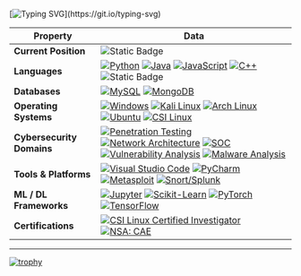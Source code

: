 [![Typing SVG](https://readme-typing-svg.herokuapp.com?color=%2336BCF7&center=true&vCenter=true&width=600&lines=Hi+there+👋,+I+am+Austin+AKA+HackerDok!;+Welcome+to+My+Profile!;+Cybersecurity+Professional.;+Learning+Machine+Learning.)](https://git.io/typing-svg)

<!--   My Skills -->

| **Property**                     | **Data**                                                                                                                                                                                                                                                                                                                                                                                                                                                                                                                                                                                                                                                      |
|----------------------------------|-------------------------------------------------------------------------------------------------------------------------------------------------------------------------------------------------------------------------------------------------------------------------------------------------------------------------------------------------------------------------------------------------------------------------------------------------------------------------------------------------------------------------------------------------------------------------------------------------------------------------------------------------------------|
| **Current Position**             | ![Static Badge](https://img.shields.io/badge/MES_Developer-black?style=for-the-badge)                                                                                                                                                                                                                                                                                                                                                                                                                                                                                                                                                                           |
| **Languages**                    | [![Python](https://img.shields.io/badge/Python-blue?logo=Python&logoColor=white)](https://) [![Java](https://img.shields.io/badge/Java-blue?logo=Java&logoColor=white)](https://) [![JavaScript](https://img.shields.io/badge/JavaScript-blue?logo=JavaScript&logoColor=white)](https://) [![C++](https://img.shields.io/badge/C%2B%2B-blue?logo=C%2B%2B&logoColor=white)](https://) ![Static Badge](https://img.shields.io/badge/VB_Script-blue?logo=.net) |
| **Databases**                    | [![MySQL](https://img.shields.io/badge/MySQL-grey?logo=MySQL&logoColor=white)](https://) [![MongoDB](https://img.shields.io/badge/MongoDB-grey?logo=MongoDB&logoColor=white)](https://)                                                                                                                                                                                                                                                                                                                                                                                                                                    |
| **Operating Systems**            | [![Windows](https://img.shields.io/badge/Windows-black?style=for-the-badge&logo=Windows&logoColor=blue)](https://) [![Kali Linux](https://img.shields.io/badge/Kali_Linux-black?style=for-the-badge&logo=Kali+Linux&logoColor=blue)](https://) [![Arch Linux](https://img.shields.io/badge/Arch_Linux-black?style=for-the-badge&logo=Arch+Linux&logoColor=blue)](https://) [![Ubuntu](https://img.shields.io/badge/Ubuntu-black?style=for-the-badge&logo=Ubuntu&logoColor=orange)](https://) [![CSI Linux](https://img.shields.io/badge/CSI_Linux-black?style=for-the-badge)](https://) |
| **Cybersecurity Domains**        | [![Penetration Testing](https://img.shields.io/badge/Penetration_Testing-black?style=for-the-badge)](https://) [![Network Architecture](https://img.shields.io/badge/Network_Architecture-black?style=for-the-badge)](https://) [![SOC](https://img.shields.io/badge/SOC-black?style=for-the-badge)](https://) [![Vulnerability Analysis](https://img.shields.io/badge/Vulnerability_Analysis-black?style=for-the-badge)](https://) [![Malware Analysis](https://img.shields.io/badge/Malware_Analysis-black?style=for-the-badge)](https://) |
| **Tools & Platforms**            | [![Visual Studio Code](https://img.shields.io/badge/Visual_Studio_Code-blue?style=for-the-badge&logo=Visual+Studio+Code&logoColor=White)](https://) [![PyCharm](https://img.shields.io/badge/PyCharm-blue?style=for-the-badge&logo=PyCharm&logoColor=White)](https://) [![Metasploit](https://img.shields.io/badge/Metasploit-blue?style=for-the-badge&logo=Metasploit&logoColor=White)](https://) [![Snort/Splunk](https://img.shields.io/badge/Snort%2FSplunk-blue?style=for-the-badge)](https://) |
| **ML / DL Frameworks**           | [![Jupyter](https://img.shields.io/badge/Jupyter-white?style=for-the-badge&logo=Jupyter&logoColor=Orange)](https://) [![Scikit-Learn](https://img.shields.io/badge/Scikit--Learn-white?style=for-the-badge&logo=scikit-learn&logoColor=orange)](https://) [![PyTorch](https://img.shields.io/badge/PyTorch-white?style=for-the-badge&logo=PyTorch&logoColor=Orange)](https://) [![TensorFlow](https://img.shields.io/badge/TensorFlow-white?style=for-the-badge&logo=TensorFlow&logoColor=orange)](https://) |
| **Certifications**               | [![CSI Linux Certified Investigator](https://img.shields.io/badge/CSI_Linux_Certified_Investigator-2ea44f?style=for-the-badge)](https://) [![NSA: CAE](https://img.shields.io/badge/NSA%3A%20CAE-CD?style=for-the-badge&color=2ea44f)](https://) |

---

[![trophy](https://github-profile-trophy.vercel.app/?username=HackerDok)](https://github.com/ryo-ma/github-profile-trophy)
